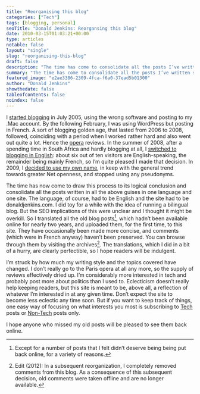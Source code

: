 ```yaml
---
title: "Reorganising this blog"
categories: ["Tech"]
tags: [blogging, personal]
seoTitle: "Donald Jenkins: Reorgansing this blog"
date: 2010-03-15T01:03:21+00:00
type: articles
notable: false
layout: "single"
slug: "reorganising-this-blog"
draft: false
description: "The time has come to consolidate all the posts I’ve written since 2005 in a variety of guises, in one language and one site."
summary: "The time has come to consolidate all the posts I’ve written since 2005 in a variety of guises, in one language and one site. The language, of course, had to be English and the site had to be donaldjenkins.com. I did toy for a while with the idea of running a bilingual blog. But the SEO implications of this were unclear and I thought it might be overkill. So I translated all the old blog posts, which hadn’t been available online for nearly two years, and uploaded them, for the first time, to this site. They have occasionally been made more concise, and comments (which were in French anyway) haven’t been preserved. You can browse through them by visiting the archives."
featured_image: "e2ae3386-2309-4fca-f6a0-37ead5b01300"
author: "Donald Jenkins"
showthedate: false
tableofcontents: false
noindex: false
---
```


I [started blogging](https://www.donaldjenkins.com/why-ive-decided-to-keep-a-blog/) in July 2005, using the wrong software and posting to my .Mac account. By the following February, I was using WordPress but posting in French. A sort of blogging golden age, that lasted from 2006 to 2008, followed, coinciding with a period when I worked rather hard and also went out quite a lot. Hence the [opera](https://www.donaldjenkins.com/tag/opera/) reviews. In the summer of 2008, after a spending time in South Africa and hardly blogging at all, I [switched to blogging in English](https://www.donaldjenkins.com/back/): about six out of ten visitors are English-speaking, the remainder being mainly French, so I’m quite pleased I made that decision. In 2009, I [decided to use my own name](https://www.donaldjenkins.com/why-i-have-finally-decided-to-blog-in-my-own-name/), in keep with the general trend towards greater Net openness, and stopped using any pseudonyms.

The time has now come to draw this process to its logical conclusion and consolidate all the posts written in all the above guises in one language and one site. The language, of course, had to be English and the site had to be donaldjenkins.com. I did toy for a while with the idea of running a bilingual blog. But the SEO implications of this were unclear and I thought it might be overkill. So I translated all the old blog posts[^1], which hadn’t been available online for nearly two years, and uploaded them, for the first time, to this site. They have occasionally been made more concise, and comments (which were in French anyway) haven’t been preserved. You can browse through them by visiting the archives[^2]. The translations, which I did in a bit of a hurry, are clearly perfectible, so I hope readers will be indulgent.

I’m struck by how much my writing style and the topics covered have changed. I don’t really go to the Paris opera at all any more, so the supply of reviews effectively dried up. I’m considerably more interested in tech and probably post more about politics than I used to. Eclecticism doesn’t really help keeping readers, but this site is meant to be, above all, a reflection of whatever I’m interested in at any given time. Don’t expect the site to become less eclectic any time soon. But if you want to keep track of things, one easy way of focusing on what interests you most is subscribing to [Tech](https://www.donaldjenkins.com/category/tech/) posts or [Non-Tech](https://www.donaldjenkins.com/category/sundry/) posts only.

I hope anyone who missed my old posts will be pleased to see them back online.

[^1]: Except for a number of posts that I felt didn’t deserve being being put back online, for a variety of reasons.
[^2]: Edit (2012): In a subsequent reorganization, I completely removed comments from this blog. As a consequence of this subsequent decision, old comments were taken offline and are no longer available.

</div>
